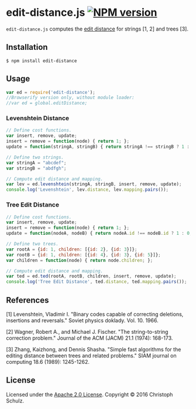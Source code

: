 # edit-distance.js [![NPM version](https://badge.fury.io/js/edit-distance.png)](http://badge.fury.io/js/edit-distance) 

`edit-distance.js` computes the [edit distance](https://en.wikipedia.org/wiki/Edit_distance) for strings [1, 2] and trees [3].

## Installation

    $ npm install edit-distance 

## Usage

```javascript
var ed = require('edit-distance');
//Browserify version only, without module loader:
//var ed = global.editDistance;
```


### Levenshtein Distance

```javascript
// Define cost functions.
var insert, remove, update;
insert = remove = function(node) { return 1; };
update = function(stringA, stringB) { return stringA !== stringB ? 1 : 0; };

// Define two strings.
var stringA = "abcdef";
var stringB = "abdfgh";

// Compute edit distance and mapping.
var lev = ed.levenshtein(stringA, stringB, insert, remove, update);
console.log('Levenshtein', lev.distance, lev.mapping.pairs());
```

### Tree Edit Distance

```javascript
// Define cost functions.
var insert, remove, update;
insert = remove = function(node) { return 1; };
update = function(nodeA, nodeB) { return nodeA.id !== nodeB.id ? 1 : 0; };

// Define two trees.
var rootA = {id: 1, children: [{id: 2}, {id: 3}]};
var rootB = {id: 1, children: [{id: 4}, {id: 3}, {id: 5}]};
var children = function(node) { return node.children; };

// Compute edit distance and mapping.
var ted = ed.ted(rootA, rootB, children, insert, remove, update);
console.log('Tree Edit Distance', ted.distance, ted.mapping.pairs());
```

## References

[1] Levenshtein, Vladimir I. "Binary codes capable of correcting deletions, insertions and reversals." Soviet physics doklady. Vol. 10. 1966.

[2] Wagner, Robert A., and Michael J. Fischer. "The string-to-string correction problem." Journal of the ACM (JACM) 21.1 (1974): 168-173.

[3] Zhang, Kaizhong, and Dennis Shasha. "Simple fast algorithms for the editing distance between trees and related problems." SIAM journal on computing 18.6 (1989): 1245-1262.

## License

Licensed under the [Apache 2.0 License](https://www.apache.org/licenses/LICENSE-2.0). Copyright &copy; 2016 Christoph Schulz.
